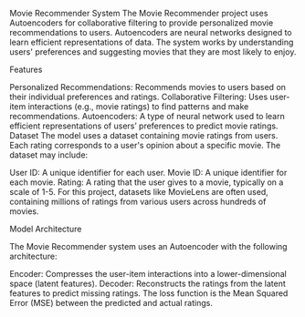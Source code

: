 Movie Recommender System
The Movie Recommender project uses Autoencoders for collaborative filtering to provide personalized movie recommendations to users. Autoencoders are neural networks designed to learn efficient representations of data. The system works by understanding users' preferences and suggesting movies that they are most likely to enjoy.

Features

Personalized Recommendations: Recommends movies to users based on their individual preferences and ratings.
Collaborative Filtering: Uses user-item interactions (e.g., movie ratings) to find patterns and make recommendations.
Autoencoders: A type of neural network used to learn efficient representations of users’ preferences to predict movie ratings.
Dataset
The model uses a dataset containing movie ratings from users. Each rating corresponds to a user's opinion about a specific movie. The dataset may include:

User ID: A unique identifier for each user.
Movie ID: A unique identifier for each movie.
Rating: A rating that the user gives to a movie, typically on a scale of 1-5.
For this project, datasets like MovieLens are often used, containing millions of ratings from various users across hundreds of movies.

Model Architecture

The Movie Recommender system uses an Autoencoder with the following architecture:

Encoder: Compresses the user-item interactions into a lower-dimensional space (latent features).
Decoder: Reconstructs the ratings from the latent features to predict missing ratings.
The loss function is the Mean Squared Error (MSE) between the predicted and actual ratings.
